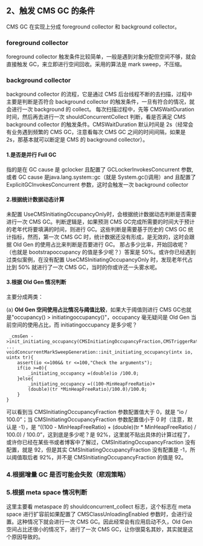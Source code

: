## 2、触发 CMS GC 的条件
CMS GC 在实现上分成 foreground collector 和 background collector。
### foreground collector
foreground collector 触发条件比较简单，一般是遇到对象分配但空间不够，就会直接触发 GC，来立即进行空间回收。采用的算法是 mark sweep，不压缩。
### background collector
background collector 的流程，它是通过 CMS 后台线程不断的去扫描，过程中主要是判断是否符合 background collector 的触发条件，一旦有符合的情况，就会进行一次 background 的 collect。
每次扫描过程中，先等 CMSWaitDuration 时间，然后再去进行一次 shouldConcurrentCollect 判断，看是否满足 CMS background collector 的触发条件。CMSWaitDuration 默认时间是 2s（经常会有业务遇到频繁的 CMS GC，注意看每次 CMS GC 之间的时间间隔，如果是 2s，那基本就可以断定是 CMS 的 background collector）。

#### 1.是否是并行 Full GC

指的是在 GC cause 是 gclocker 且配置了 GCLockerInvokesConcurrent 参数, 或者 GC cause 是java.lang.system::gc（就是 System.gc()调用）and 且配置了 ExplicitGCInvokesConcurrent 参数，这时会触发一次 background collector

#### 2.根据统计数据动态计算

未配置 UseCMSInitiatingOccupancyOnly时，会根据统计数据动态判断是否需要进行一次 CMS GC。判断逻辑是，如果预测 CMS GC完成所需要的时间大于预计的老年代将要填满的时间，则进行 GC。这些判断是需要基于历史的 CMS GC 统计指标，然而，第一次 CMS GC 时，统计数据还没有形成，是无效的，这时会跟据 Old Gen 的使用占比来判断是否要进行 GC。
那占多少比率，开始回收呢？（也就是 bootstrapoccupancy 的值是多少呢？）答案是 50%。或许你已经遇到过类似案例，在没有配置 UseCMSInitiatingOccupancyOnly 时，发现老年代占比到 50% 就进行了一次 CMS GC，当时的你或许还一头雾水呢。

#### 3.根据 Old Gen 情况判断

主要分成两类：

(a) **Old Gen 空间使用占比情况与阈值比较**，如果大于阈值则进行
CMS GC也就是"occupancy() > initiatingoccupancy()"，occupancy 毫无疑问是
Old Gen 当前空间的使用占比，而 initiatingoccupancy 是多少呢？ 

```
 _cmsGen ->init_initiating_occupancy(CMSInitiatingOccupancyFraction,CMSTriggerRatio);
...
voidConcurrentMarkSweepGeneration::init_initiating_occupancy(intx io, uintx tr){
    assert(io <=100&& tr <=100,"Check the arguments");
    if(io >=0){
        _initiating_occupancy =(double)io /100.0;
    }else{
        _initiating_occupancy =((100-MinHeapFreeRatio)+
        (double)(tr *MinHeapFreeRatio)/100.0)/100.0;
    }
}
```
可以看到当 CMSInitiatingOccupancyFraction 参数配置值大于 0，就是 “io / 100.0”；当 CMSInitiatingOccupancyFraction 参数配置值小于 0 时（注意，默认是 -1），是 “((100 - MinHeapFreeRatio) + (double)(tr * MinHeapFreeRatio) / 100.0) / 100.0”，这到底是多少呢？是 92%，这里就不贴出具体的计算过程了，或许你已经在某些书或者博客中了解过，CMSInitiatingOccupancyFraction 没有配置，就是 92，但是其实 CMSInitiatingOccupancyFraction 没有配置是 -1，所以阈值取后者 92%，并不是 CMSInitiatingOccupancyFraction 的值是 92。

### 4.根据增量 GC 是否可能会失败（悲观策略）


### 5.根据 meta space 情况判断

这里主要看 metaspace 的 shouldconcurrent_collect 标志，这个标志在 meta space 进行扩容前如果配置了 CMSClassUnloadingEnabled 参数时，会进行设置。这种情况下就会进行一次 CMS GC。因此经常会有应用启动不久，Old Gen 空间占比还很小的情况下，进行了一次 CMS GC，让你很莫名其妙，其实就是这个原因导致的。